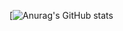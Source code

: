 [![Anurag's GitHub stats](https://github-readme-stats.vercel.app/api?username=chaweb&show_icons=true&theme=dark)
